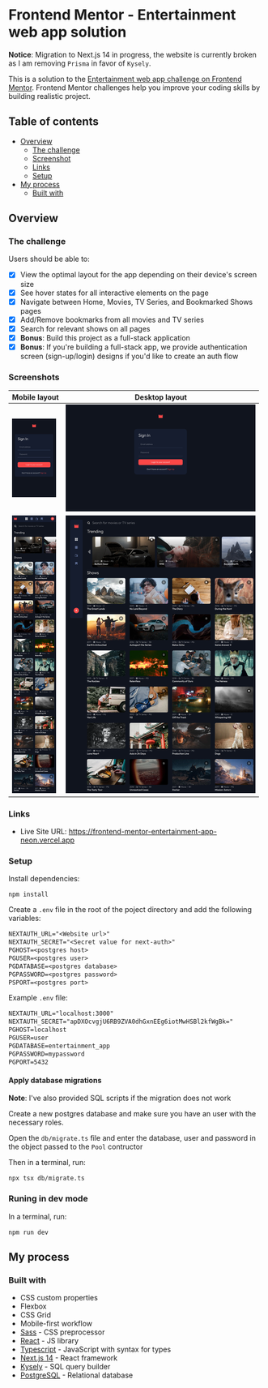 # Frontend Mentor - Entertainment web app solution

**Notice**: Migration to Next.js 14 in progress, the website is currently broken as I am removing `Prisma` in favor of `Kysely`.

This is a solution to the [Entertainment web app challenge on Frontend Mentor](https://www.frontendmentor.io/challenges/entertainment-web-app-J-UhgAW1X). Frontend Mentor challenges help you improve your coding skills by building realistic project.

## Table of contents

- [Overview](#overview)
  - [The challenge](#the-challenge)
  - [Screenshot](#screenshot)
  - [Links](#links)
  - [Setup](#setup)
- [My process](#my-process)
  - [Built with](#built-with)

## Overview

### The challenge

Users should be able to:

- [x] View the optimal layout for the app depending on their device's screen size
- [x] See hover states for all interactive elements on the page
- [x] Navigate between Home, Movies, TV Series, and Bookmarked Shows pages
- [x] Add/Remove bookmarks from all movies and TV series
- [x] Search for relevant shows on all pages
- [x] **Bonus**: Build this project as a full-stack application
- [x] **Bonus**: If you're building a full-stack app, we provide authentication screen (sign-up/login) designs if you'd like to create an auth flow

### Screenshots

| Mobile layout                                                                                     | Desktop layout                                                                                      |
| ------------------------------------------------------------------------------------------------- | --------------------------------------------------------------------------------------------------- |
| <a href="./screenshots/mobile-signin.png"><img src="./screenshots/mobile-signin-thumb.png" /></a> | <a href="./screenshots/desktop-signin.png"><img src="./screenshots/desktop-signin-thumb.png" /></a> |
| <a href="./screenshots/mobile-main.png"><img src="./screenshots/mobile-main-thumb.png" /></a>     | <a href="./screenshots/desktop-main.png"><img  src="./screenshots/desktop-main-thumb.png" /></a>    |

### Links

- Live Site URL: https://frontend-mentor-entertainment-app-neon.vercel.app

### Setup

Install dependencies:

```
npm install
```

Create a `.env` file in the root of the poject directory and add the following variables:

```
NEXTAUTH_URL="<Website url>"
NEXTAUTH_SECRET="<Secret value for next-auth>"
PGHOST=<postgres host>
PGUSER=<postgres user>
PGDATABASE=<postgres database>
PGPASSWORD=<postgres password>
PSPORT=<postgres port>
```

Example `.env` file:

```
NEXTAUTH_URL="localhost:3000"
NEXTAUTH_SECRET="apDXOcvgjU6RB9ZVA0dhGxnEEg6iotMwHSBl2kfWgBk="
PGHOST=localhost
PGUSER=user
PGDATABASE=entertainment_app
PGPASSWORD=mypassword
PGPORT=5432
```

#### Apply database migrations

**Note**: I've also provided SQL scripts if the migration does not work

Create a new postgres database and make sure you have an user with the necessary roles.

Open the `db/migrate.ts` file and enter the database, user and password in the object passed to the `Pool` contructor

Then in a terminal, run:

```
npx tsx db/migrate.ts
```

### Runing in dev mode

In a terminal, run:

```
npm run dev
```

## My process

### Built with

- CSS custom properties
- Flexbox
- CSS Grid
- Mobile-first workflow
- [Sass](https://sass-lang.com/) - CSS preprocessor
- [React](https://reactjs.org/) - JS library
- [Typescript](https://www.typescriptlang.org/) - JavaScript with syntax for types
- [Next.js 14](https://nextjs.org/) - React framework
- [Kysely](https://kysely.dev/) - SQL query builder
- [PostgreSQL](https://www.postgresql.org/) - Relational database
